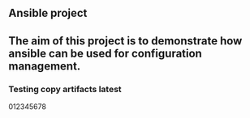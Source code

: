 ## Ansible project

## The aim of this  project is to demonstrate how ansible can be used for configuration management.
### Testing copy artifacts latest
012345678
